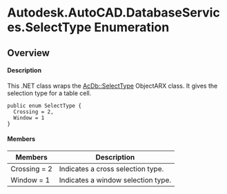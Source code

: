# Autodesk.AutoCAD.DatabaseServices.SelectType Enumeration

## Overview

#### Description
This .NET class wraps the [AcDb::SelectType](AcDb__SelectType.md) ObjectARX class. It gives the selection type for a table cell.
```text
public enum SelectType {
  Crossing = 2,
  Window = 1
}
```

#### Members
| Members | Description |
| --- | --- |
| Crossing = 2 | Indicates a cross selection type. |
| Window = 1 | Indicates a window selection type. |